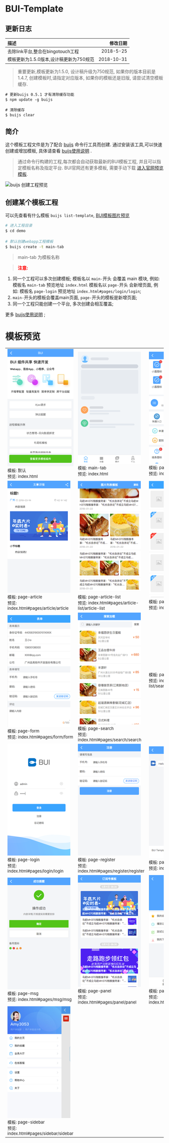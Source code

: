 # BUI-Template

## 更新日志
| **描述**            | **修改日期**    |
|:-------------------|-------------------:|
|去除link平台,整合在bingotouch工程    |2018-5-25    |
|模板更新为1.5.0版本,设计稿更新为750规范    |2018-10-31    |

> 重要更新,模板更新为1.5.0, 设计稿升级为750规范, 如果你的版本目前是1.4.7, 创建模板时,请指定对应版本, 
如果你的模板还是旧版, 请尝试清空模板缓存. 
```
# 更新buijs 0.5.1 才有清除缓存功能
$ npm update -g buijs

# 清除缓存
$ buijs clear
```

## 简介


这个模板工程文件是为了配合 [buijs](https://github.com/imouou/buijs-cli)  命令行工具而创建.
通过安装该工具,可以快速创建或增加模板, 具体请查看 [buijs使用说明](https://github.com/imouou/buijs-cli) .
> 通过命令行构建的工程,每次都会自动获取最新的BUI模板工程, 并且可以指定模板名称及指定平台. 
BUI官网还有更多模板, 需要手动下载 [进入官网预览模板](http://www.easybui.com/scenes/).

![buijs 创建工程预览](http://www.easybui.com/docs/images/router/buijs-create-demo_low.gif)


## 创建某个模板工程 

可以先查看有什么模板 `buijs list-template`, [BUI模板图片预览](https://github.com/imouou/BUI-Template/)

```bash
# 进入工程目录
$ cd demo

# 默认创建webapp工程模板
$ buijs create -t main-tab

```
> main-tab 为模板名称

> <strong style="color:red">注意:</strong>
1. 同一个工程可以多次创建模板;
模板名以 `main-`开头 会覆盖 main 模块, 例如: 模板名 `main-tab` 预览地址 `index.html`
模板名以 `page-`开头 会新增页面, 例如: 模板名 `page-login` 预览地址 `index.html#pages/login/login`;
2. `main-`开头的模板会覆盖main页面, `page-`开头的模板是新增页面;
3. 同一个工程只能创建一个平台, 多次创建会相互覆盖;

更多 [buijs使用说明](https://github.com/imouou/buijs-cli) ;

# 模板预览

<table>
    <tr>
        <td><div><img src="https://raw.githubusercontent.com/imouou/BUI-Template/master/preview.png" alt=""></div> <div style="font-size: 13px;">模板: 默认</div> <div style="font-size: 13px;">预览: index.html</div></td>
        <td><div><img src="https://raw.githubusercontent.com/imouou/BUI-Template/master/templates/main-tab/preview.png" alt=""></div> <div style="font-size: 13px;">模板: main-tab</div> <div style="font-size: 13px;">预览: index.html</div></td>
        <td><div><img src="https://raw.githubusercontent.com/imouou/BUI-Template/master/templates/page-icon/preview.png" alt=""></div> <div style="font-size: 13px;">模板: page-icon</div> <div style="font-size: 13px;">预览: index.html#pages/icon/icon</div></td>
    </tr>
    <tr>
        <td><div><img src="https://raw.githubusercontent.com/imouou/BUI-Template/master/templates/page-article/preview.png" alt=""></div> <div style="font-size: 13px;">模板: page-article</div> <div style="font-size: 13px;">预览: index.html#pages/article/article</div></td>
        <td><div><img src="https://raw.githubusercontent.com/imouou/BUI-Template/master/templates/page-article-list/preview.png" alt=""></div> <div style="font-size: 13px;">模板: page-article-list</div> <div style="font-size: 13px;">预览: index.html#pages/article-list/article-list</div></td>
        <td><div><img src="https://raw.githubusercontent.com/imouou/BUI-Template/master/templates/page-list/preview.png" alt=""></div> <div style="font-size: 13px;">模板: page-list</div> <div style="font-size: 13px;">预览: index.html#pages/list/list</div></td>
    </tr>
    <tr>
        <td><div><img src="https://raw.githubusercontent.com/imouou/BUI-Template/master/templates/page-form/preview.png" alt=""></div> <div style="font-size: 13px;">模板: page-form</div> <div style="font-size: 13px;">预览: index.html#pages/form/form</div></td>
        <td><div><img src="https://raw.githubusercontent.com/imouou/BUI-Template/master/templates/page-search/preview.png" alt=""></div> <div style="font-size: 13px;">模板: page-search</div> <div style="font-size: 13px;">预览: index.html#pages/search/search</div></td>
        <td><div><img src="https://raw.githubusercontent.com/imouou/BUI-Template/master/templates/page-search-list/preview.png" alt=""></div> <div style="font-size: 13px;">模板: page-search-list</div> <div style="font-size: 13px;">预览: index.html#pages/search-list/search-list</div></td>
    </tr>
    <tr>
        <td><div><img src="https://raw.githubusercontent.com/imouou/BUI-Template/master/templates/page-login/preview.png" alt=""></div> <div style="font-size: 13px;">模板: page-login</div> <div style="font-size: 13px;">预览: index.html#pages/login/login</div></td>
        <td><div><img src="https://raw.githubusercontent.com/imouou/BUI-Template/master/templates/page-register/preview.png" alt=""></div> <div style="font-size: 13px;">模板: page-register</div> <div style="font-size: 13px;">预览: index.html#pages/register/register</div></td>
        <td><div><img src="https://raw.githubusercontent.com/imouou/BUI-Template/master/templates/page-chat/preview.png" alt=""></div> <div style="font-size: 13px;">模板: page-chat</div> <div style="font-size: 13px;">预览: index.html#pages/chat/chat</div></td>
    </tr>
    <tr>
        <td><div><img src="https://raw.githubusercontent.com/imouou/BUI-Template/master/templates/page-msg/preview.png" alt=""></div> <div style="font-size: 13px;">模板: page-msg</div> <div style="font-size: 13px;">预览: index.html#pages/msg/msg</div></td>
        <td><div><img src="https://raw.githubusercontent.com/imouou/BUI-Template/master/templates/page-panel/preview.png" alt=""></div> <div style="font-size: 13px;">模板: page-panel</div> <div style="font-size: 13px;">预览: index.html#pages/panel/panel</div></td>
        <td><div><img src="https://raw.githubusercontent.com/imouou/BUI-Template/master/templates/page-personal/preview.png" alt=""></div> <div style="font-size: 13px;">模板: page-personal</div> <div style="font-size: 13px;">预览: index.html#pages/personal/personal</div></td>
    </tr>
    <tr>
        <td><div><img src="https://raw.githubusercontent.com/imouou/BUI-Template/master/templates/page-sidebar/preview.png" alt=""></div> <div style="font-size: 13px;">模板: page-sidebar</div> <div style="font-size: 13px;">预览: index.html#pages/sidebar/sidebar</div></td>
        <td>&nbsp;</td>
        <td>&nbsp;</td>
    </tr>
</table>
